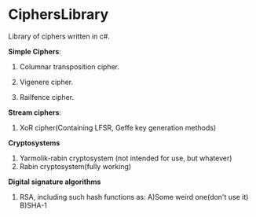# CiphersLibrary
Library of ciphers written in c#.

**Simple Ciphers**:

1. Columnar transposition cipher.

2. Vigenere cipher.

3. Railfence cipher.

**Stream ciphers**:

1. XoR cipher(Containing LFSR, Geffe key generation methods)

**Cryptosystems**
1. Yarmolik-rabin cryptosystem (not intended for use, but whatever)
2. Rabin cryptosystem(fully working)

**Digital signature algorithms**

1. RSA, including such hash functions as:
  A)Some weird one(don't use it)
  B)SHA-1

